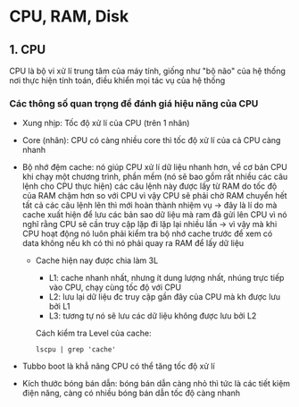# CPU, RAM, Disk	

## 1. CPU

CPU là bộ vi xử lí trung tâm của máy tính, giống như "bộ não" của hệ thống nơi thực hiện tính toán, điều khiển mọi tác vụ của hệ thống 

### Các thông số quan trọng để đánh giá hiệu năng của CPU

- Xung nhịp: Tốc độ xử lí của CPU (trên 1 nhân)

- Core (nhân): CPU có càng nhiều core thì tốc độ xử lí của cả CPU càng nhanh

- Bộ nhớ đệm cache: nó giúp CPU xử lí dữ liệu nhanh hơn, về cơ bản CPU khi chạy một chương trình, phần mềm (nó sẽ bao gồm rất nhiều các câu lệnh cho CPU thực hiện) các câu lệnh này được lấy từ RAM do tốc độ của RAM chậm hơn so với CPU  vì vậy CPU sẽ phải chờ RAM chuyển hết tất cả các câu lệnh lên thì mới hoàn thành nhiệm vụ -> đây là lí do mà cache xuất hiện để lưu các bản sao dữ liệu mà ram đã gửi lên CPU vì nó nghĩ rằng CPU sẽ cần truy cập lặp đi lặp lại nhiều lần -> vì vậy mà khi CPU hoạt động nó luôn phải kiểm tra bộ nhớ cache trước để xem có data không nếu kh có thì nó phải quay ra RAM để lấy dữ liệu 

  - Cache hiện nay được chia làm 3L

    - L1: cache nhanh nhất, nhưng ít dung lượng nhất, nhúng trực tiếp vào CPU, chạy cùng tốc độ với CPU
    - L2: lưu lại dữ liệu đc truy cập gần đây của CPU mà kh được lưu bởi L1
    - L3: tương tự nó sẽ lưu các dữ liệu không được lưu bởi L2

    Cách kiểm tra Level của cache:

    ```
    lscpu | grep 'cache'
    ```

- Tubbo boot là khẳ năng CPU có thể tăng tốc độ xử lí 

- Kích thước bóng bán dẫn: bóng bán dẫn càng nhỏ thì tức là các tiết kiệm điện năng, càng có nhiều bóng bán dẫn tốc độ càng nhanh 